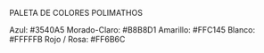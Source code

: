 PALETA DE COLORES POLIMATHOS

Azul: #3540A5
Morado-Claro: #B8B8D1
Amarillo: #FFC145
Blanco: #FFFFFB
Rojo / Rosa: #FF6B6C
